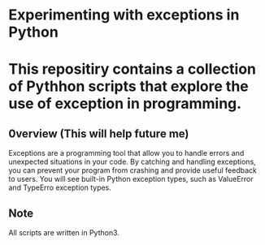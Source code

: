 # Experimenting with exceptions in Python
# This repositiry contains a collection of Pythhon scripts that explore the use of exception in programming.
## 0verview (This will help future me)
Exceptions are a programming tool that allow you to handle errors and unexpected situations in your code. By catching and handling exceptions, you can prevent your program from crashing and provide useful feedback to users.
You will see built-in Python exception types, such as ValueError and TypeErro exception types.
## Note
All scripts are written in Python3.
